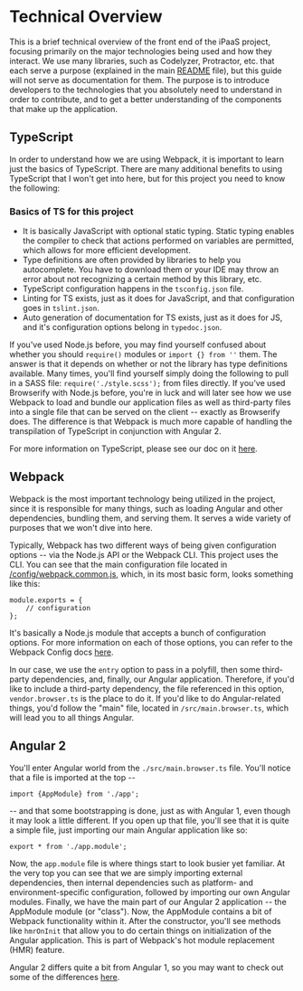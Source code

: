 # Technical Overview
This is a brief technical overview of the front end of the iPaaS project, focusing primarily on the major technologies being used and how they interact. We use many libraries, such as Codelyzer, Protractor, etc. that each serve a purpose (explained in the main [README]('../README.md') file), but this guide will not serve as documentation for them. The purpose is to introduce developers to the technologies that you absolutely need to understand in order to contribute, and to get a better understanding of the components that make up the application.

## TypeScript
In order to understand how we are using Webpack, it is important to learn just the basics of TypeScript. There are many additional benefits to using TypeScript that I won't get into here, but for this project you need to know the following:

### Basics of TS for this project
- It is basically JavaScript with optional static typing. Static typing enables the compiler to check that actions performed on variables are permitted, which allows for more efficient development.
- Type definitions are often provided by libraries to help you autocomplete. You have to download them or your IDE may throw an error about not recognizing a certain method by this library, etc.
- TypeScript configuration happens in the `tsconfig.json` file.
- Linting for TS exists, just as it does for JavaScript, and that configuration goes in `tslint.json`.
- Auto generation of documentation for TS exists, just as it does for JS, and it's configuration options belong in `typedoc.json`.

If you've used Node.js before, you may find yourself confused about whether you should `require()` modules or `import {} from ''` them. The answer is that it depends on whether or not the library has type definitions available. Many times, you'll find yourself simply doing the following to pull in a SASS file: `require('./style.scss');` from files directly. If you've used Browserify with Node.js before, you're in luck and will later see how we use Webpack to load and bundle our application files as well as third-party files into a single file that can be served on the client -- exactly as Browserify does. The difference is that Webpack is much more capable of handling the transpilation of TypeScript in conjunction with Angular 2.

For more information on TypeScript, please see our doc on it [here]('./typescript.md').

## Webpack
Webpack is the most important technology being utilized in the project, since it is responsible for many things, such as loading Angular and other dependencies, bundling them, and serving them. It serves a wide variety of purposes that we won't dive into here.

Typically, Webpack has two different ways of being given configuration options -- via the Node.js API or the Webpack CLI. This project uses the CLI. You can see that the main configuration file located in [/config/webpack.common.js]('../config/webpack.common.js'), which, in its most basic form, looks something like this:

```
module.exports = {
    // configuration
};
```

It's basically a Node.js module that accepts a bunch of configuration options. For more information on each of those options, you can refer to the Webpack Config docs [here]('http://webpack.github.io/docs/configuration.html').

In our case, we use the `entry` option to pass in a polyfill, then some third-party dependencies, and, finally, our Angular application. Therefore, if you'd like to include a third-party dependency, the file referenced in this option, `vendor.browser.ts` is the place to do it. If you'd like to do Angular-related things, you'd follow the  "main" file, located in `/src/main.browser.ts`, which will lead you to all things Angular.

## Angular 2
You'll enter Angular world from the `./src/main.browser.ts` file. You'll notice that a file is imported at the top --

`import {AppModule} from './app';`

-- and that some bootstrapping is done, just as with Angular 1, even though it may look a little different. If you open up that file, you'll see that it is quite a simple file, just importing our main Angular application like so:

`export * from './app.module';`

Now, the `app.module` file is where things start to look busier yet familiar. At the very top you can see that we are simply importing external dependencies, then internal dependencies such as platform- and environment-specific configuration, followed by importing our own Angular modules. Finally, we have the main part of our Angular 2 application -- the AppModule module (or "class"). Now, the AppModule contains a bit of Webpack functionality within it. After the constructor, you'll see methods like `hmrOnInit` that allow you to do certain things on initialization of the Angular application. This is part of Webpack's hot module replacement (HMR) feature.

Angular 2 differs quite a bit from Angular 1, so you may want to check out some of the differences [here](https://angular.io/docs/ts/latest/cookbook/a1-a2-quick-reference.html).
